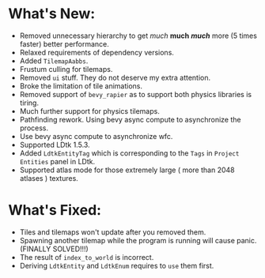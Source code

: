 # What's New:

- Removed unnecessary hierarchy to get *much* **much** ***much*** more (5 times faster) better performance.
- Relaxed requirements of dependency versions.
- Added `TilemapAabbs`.
- Frustum culling for tilemaps.
- Removed `ui` stuff. They do not deserve my extra attention.
- Broke the limitation of tile animations.
- Removed support of `bevy_rapier` as to support both physics libraries is tiring.
- Much further support for physics tilemaps.
- Pathfinding rework. Using bevy async compute to asynchronize the process.
- Use bevy async compute to asynchronize wfc.
- Supported LDtk 1.5.3.
- Added `LdtkEntityTag` which is corresponding to the `Tags` in `Project Entities` panel in LDtk.
- Supported atlas mode for those extremely large ( more than 2048 atlases ) textures.

# What's Fixed:

- Tiles and tilemaps won't update after you removed them.
- Spawning another tilemap while the program is running will cause panic. (FINALLY SOLVED!!!)
- The result of `index_to_world` is incorrect.
- Deriving `LdtkEntity` and `LdtkEnum` requires to `use` them first.
